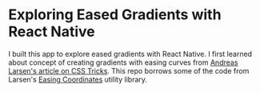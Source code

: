 # Exploring Eased Gradients with React Native

I built this app to explore eased gradients with React Native. I first learned about concept of creating gradients with easing curves from [Andreas Larsen's article on CSS Tricks](https://css-tricks.com/easing-linear-gradients/). This repo borrows some of the code from Larsen's [Easing Coordinates](https://github.com/larsenwork/easing-coordinates) utility library.